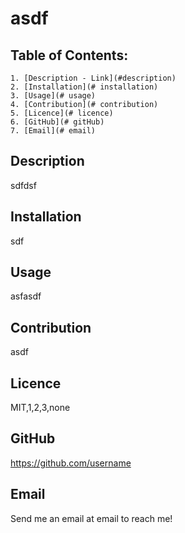 # asdf

## Table of Contents:
    1. [Description - Link](#description) 
    2. [Installation](# installation)
    3. [Usage](# usage)
    4. [Contribution](# contribution)
    5. [Licence](# licence)
    6. [GitHub](# gitHub)
    7. [Email](# email)

## Description 
sdfdsf

## Installation 
sdf

## Usage 
asfasdf

## Contribution 
asdf

## Licence 
MIT,1,2,3,none

## GitHub
https://github.com/username

## Email
Send me an email at email to reach me!
